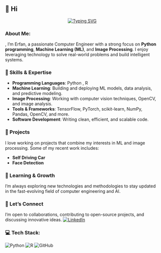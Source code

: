 ## 👋 Hi

<p align="center">
<a href="https://git.io/typing-svg"><img src="https://readme-typing-svg.demolab.com/demo/?color=B200F7&lines=Erfan+RB" alt="Typing SVG" /></a>
</p>

###  About Me:
, I’m Erfan, a passionate Computer Engineer with a strong focus on **Python programming**, **Machine Learning (ML)**, and **Image Processing**. I enjoy leveraging technology to solve real-world problems and build intelligent systems.

### 🔧 Skills & Expertise
- **Programming Languages**: Python , R
- **Machine Learning**: Building and deploying ML models, data analysis, and predictive modeling.
- **Image Processing**: Working with computer vision techniques, OpenCV, and image analysis.
- **Tools & Frameworks**: TensorFlow, PyTorch, scikit-learn, NumPy, Pandas, OpenCV, and more.
- **Software Development**: Writing clean, efficient, and scalable code.

### 🚀 Projects
I love working on projects that combine my interests in ML and image processing. Some of my recent work includes:
- **Self Driving Car**
- **Face Detection**

### 🌱 Learning & Growth
I’m always exploring new technologies and methodologies to stay updated in the fast-evolving field of computer engineering and AI.

### 🤝 Let’s Connect
I’m open to collaborations, contributing to open-source projects, and discussing innovative ideas. 
[![LinkedIn](https://img.shields.io/badge/LinkedIn-%230077B5.svg?logo=linkedin&logoColor=white)](https://www.linkedin.com/in/erfan-rahimi-rb15) 

### 💻 Tech Stack:
![Python](https://img.shields.io/badge/python-3670A0?style=for-the-badge&logo=python&logoColor=ffdd54)  ![R](https://img.shields.io/badge/r-%23276DC3.svg?style=for-the-badge&logo=r&logoColor=white)  ![GitHub](https://img.shields.io/badge/github-%23121011.svg?style=for-the-badge&logo=github&logoColor=white) 


